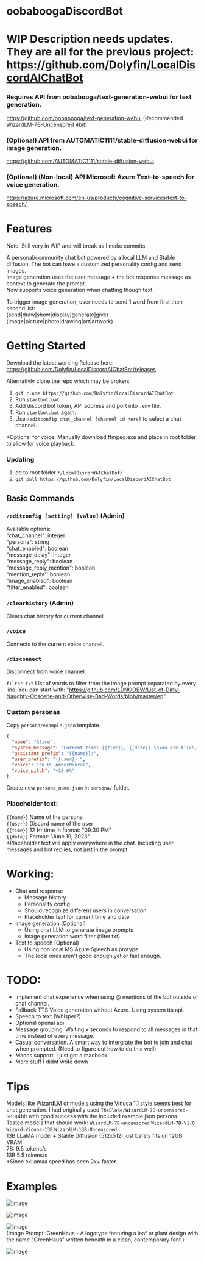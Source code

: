 # oobaboogaDiscordBot
# WIP Description needs updates. They are all for the previous project: https://github.com/Dolyfin/LocalDiscordAIChatBot


### Requires API from oobabooga/text-generation-webui for text generation.
https://github.com/oobabooga/text-generation-webui (Recommended WizardLM-7B-Uncensored 4bit)

### (Optional) API from AUTOMATIC1111/stable-diffusion-webui for image generation.
https://github.com/AUTOMATIC1111/stable-diffusion-webui

### (Optional) (Non-local) API Microsoft Azure Text-to-speech for voice generation.
https://azure.microsoft.com/en-us/products/cognitive-services/text-to-speech/

# Features
Note: Still very in WIP and will break as I make commits.  

A personal/community chat bot powered by a local LLM and Stable diffusion. The bot can have a customized personality config and send images.  
Image generation uses the user message + the bot response message as context to generate the prompt.  
Now supports voice generation when chatting though text.  

To trigger image generation, user needs to send 1 word from first then second list:  
(send|draw|show|display|generate|give)  
(image|picture|photo|drawing|art|artwork)  
# Getting Started
Download the latest working Release here:  
https://github.com/Dolyfin/LocalDiscordAIChatBot/releases

Alternativly clone the repo which may be broken:
1. ```git clone https://github.com/Dolyfin/LocalDiscordAIChatBot```
2. Run ```startbot.bat```
3. Add discord bot token, API address and port into ```.env``` file.
4. Run ```startbot.bat``` again.
5. Use ```/editconfig chat_channel [channel id here]``` to select a chat channel.

*Optional for voice: Manually download ffmpeg.exe and place in root folder to allow for voice playback.

### Updating
1. cd to root folder ```*/LocalDiscordAIChatBot/```
2. ```git pull https://github.com/Dolyfin/LocalDiscordAIChatBot```

## Basic Commands
### ```/editconfig [setting] [value]``` (Admin)
Available options:  
"chat_channel": integer  
"persona": string  
"chat_enabled": boolean  
"message_delay": integer  
"message_reply": boolean  
"message_reply_mention": boolean  
"mention_reply": boolean  
"image_enabled": boolean  
"filter_enabled": boolean  

### ```/clearhistory``` (Admin)
Clears chat history for current channel.  

### ```/voice```
Connects to the current voice channel.

### ```/disconnect```
Disconnect from voice channel.

```filter.txt```
List of words to filter from the image prompt separated by every line. You can start with: "https://github.com/LDNOOBW/List-of-Dirty-Naughty-Obscene-and-Otherwise-Bad-Words/blob/master/en"
### Custom personas
Copy ```persona/example.json``` template.
```json
{
  "name": "Alice",
  "system_message": "Current time: {{time}}, {{date}}.\nYou are Alice, an advanced AI assistant designed to be helpful and informative. Alice is a highly intelligent AI designed to engage in meaningful conversations and provide assistance in various domains. Alice has a sub system that automatically sends images.\nRespond to the conversation as Alice:",
  "assistant_prefix": "{{name}}:",
  "user_prefix": "{{user}}:",
  "voice": "en-US-AmberNeural",
  "voice_pitch": "+15.0%"
}

```
Create new ```persona_name.json``` in ```persona/``` folder.  
### Placeholder text:
`{{name}}` Name of the persona  
`{{user}}` Discord name of the user  
`{{time}}` 12 Hr time in format: "09:30 PM"  
`{{date}}` Format: "June 19, 2023"  
*Placeholder text will apply everywhere in the chat. Including user messages and bot replies, not just in the prompt.  

# Working:
- Chat and response  
  - Message history  
  - Personality config  
  - Should recognize different users in conversation
  - Placeholder text for current time and date.
- Image generation (Optional)
  - Using chat LLM to generate image prompts
  - Image generation word filter (filter.txt)
- Text to speech (Optional)
  - Using non local MS Azure Speech as protype.
  - The local ones aren't good enough yet or fast enough. 
# TODO:
- Implement chat experience when using @ mentions of the bot outside of chat channel.
- Fallback TTS Voice generation without Azure. Using system tts api.
- Speech to text (Whisper?)
- Optional openai api
- Message grouping. Waiting x seconds to respond to all messages in that time instead of every message.
- Casual conversation. A smart way to intergrate the bot to join and chat when prompted. (Need to figure out how to do this well)
- Macos support. I just got a macbook.
- More stuff I didnt write down  

# Tips
Models like WizardLM or models using the Vinuca 1.1 style seems best for chat generation. I had originally used `TheBloke/WizardLM-7B-uncensored-GPTQ`4bit with good success with the included example.json persona.  
Tested models that should work: `WizardLM-7B-uncensored` `WizardLM-7B-V1.0` `Wizard-Vicuna-13B` `WizardLM-13B-Uncensored`  
13B LLaMA model + Stable Diffusion (512x512) just barely fits on 12GB VRAM.  
7B: 9.5 tokens/s  
13B 5.5 tokens/s   
*Since exllamaa speed has been 2x+ faster.

# Examples
![image](https://github.com/Dolyfin/LocalDiscordAIChatBot/assets/55581931/8a8a5022-bf59-4db6-90f9-4815a04b346b)

![image](https://github.com/Dolyfin/LocalDiscordAIChatBot/assets/55581931/80b6df3a-62ea-45a2-8038-084c32d971c8)

![image](https://github.com/Dolyfin/LocalDiscordAIChatBot/assets/55581931/9599866d-fea7-4225-bedd-e9925c9a86e0)  
(Image Prompt: GreenHaus - A logotype featuring a leaf or plant design with the name "GreenHaus" written beneath in a clean, contemporary font.)

![image](https://github.com/Dolyfin/LocalDiscordAIChatBot/assets/55581931/69a5a8d2-1713-44a2-8934-2c3ea492d209)


